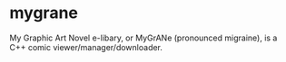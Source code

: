 # mygrane
My Graphic Art Novel e-libary, or MyGrANe (pronounced migraine), is a C++ comic viewer/manager/downloader.
